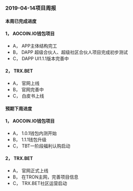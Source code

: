 ### 2019-04-14项目周报

#### 本周已完成进度
####  1，	AOCOIN.IO钱包项目
* A，	APP主体结构完工
* B，	DAPP 超级合伙人、超级社区合伙人项目完成初步测试
* C，	DAPP UI1.1.1版本完善中

#### 2，	TRX.BET
* A，	官网上线
* B，	官网完善中
* C，	白皮书上线
#### 预期下周进度
#### 1，	AOCOIN.IO钱包项目
* A，  1.0.1钱包内测开始
* B，  1.1.1钱包升级
* C，  TBT一阶段福利认购启动

#### 2，	TRX.BET
* A，	官网正式上线
* B，	在TRON主网，完善项目信息
* C，	TRX.BET社区运营启动

